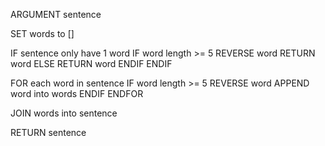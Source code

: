 ARGUMENT sentence

SET words to []

IF sentence only have 1 word
  IF word length >= 5
    REVERSE word
    RETURN word
  ELSE
    RETURN word
  ENDIF
ENDIF

FOR each word in sentence
  IF word length >= 5
    REVERSE word
    APPEND word into words
  ENDIF
ENDFOR

JOIN words into sentence

RETURN sentence
